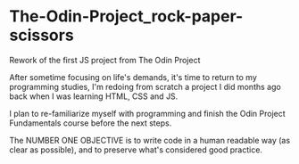 # The-Odin-Project_rock-paper-scissors

 Rework of the first JS project from The Odin Project

 After sometime focusing on life's demands, it's time to return to my programming studies, I'm redoing from scratch a project I did months ago back when I was learning HTML, CSS and JS.

 I plan to re-familiarize myself with programming and finish the Odin Project Fundamentals course before the next steps.

 The NUMBER ONE OBJECTIVE is to write code in a human readable way (as clear as possible), and to preserve what's considered good practice.
 
